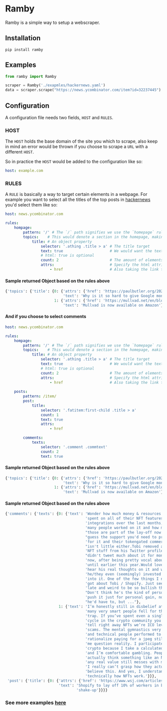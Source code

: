 # Ramby

Ramby is a simple way to setup a webscraper.

## Installation

`pip install ramby`

## Examples

```python
from ramby import Ramby

scraper = Ramby('./exapmles/hackernews.yaml')
data = scraper.scrape("https://news.ycombinator.com/item?id=32237445")
```

## Configuration

A configuration file needs two fields, `HOST` and `RULES`.

### HOST

The `HOST` holds the base domain of the site you which to scrape, also keep in mind an error would be thrown if you choose to scrape a `URL` with a different `HOST`.

So in practice the `HOST` would be added to the configuration like so:

```yaml
host: example.com
```

### RULES

A `RULE` is basically a way to target certain elements in a webpage. For example you want to select all the titles of the top posts in [hackernews](https://news.ycombinator.com) you'd select them like so:

```yaml
host: news.ycombinator.com

rules:
    hompage:
        pattern: '/' # The `/` path signifies we use the `homepage` rule 
        topics:    # This would denote a section in the homepage, making it easy to add other obejects if needed i.e all_authors
            title: # An object property
                selector: '.athing .title > a' # The title target
                text: true                     # We would want the text inside the target element
                # html: true is optional
                count: 2                       # The amount of elements to return
                attrs:                         # Specify the html attributes you'd want
                    - href                     # Also taking the link to the post
```

#### Sample returned Object based on the rules above

```python
{'topics': {'title': {0: {'attrs': {'href': 'https://paulbutler.org/2022/why-is-it-so-hard-to-give-google-money/'},
                          'text': 'Why is it so hard to give Google money?'},
                      1: {'attrs': {'href': 'https://mullvad.net/en/blog/2022/7/26/mullvad-is-now-available-on-amazon-us-se/'},
                          'text': 'Mullvad is now available on Amazon'}}}}
```

#### And if you choose to select comments

```yaml
host: news.ycombinator.com

rules:
    hompage:
        pattern: '/' # The `/` path signifies we use the `homepage` rule 
        topics:    # This would denote a section in the homepage, making it easy to add other obejects if needed i.e all_authors
            title: # An object property
                selector: '.athing .title > a' # The title target
                text: true                     # We would want the text inside the target element
                # html: true is optional
                count: 2                       # The amount of elements to return
                attrs:                         # Specify the html attributes you'd want
                    - href                     # Also taking the link to the post
                  
    posts:
        pattern: /item/
        post:
            title: 
                selector: '.fatitem:first-child .title > a'
                count: 1
                text: true
                attrs: 
                    - href 

        comments:
            texts:
                selector: '.comment .commtext'
                count: 2
                text: true

```


#### Sample returned Object based on the rules above

```python
{'topics': {'title': {0: {'attrs': {'href': 'https://paulbutler.org/2022/why-is-it-so-hard-to-give-google-money/'},
                          'text': 'Why is it so hard to give Google money?'},
                      1: {'attrs': {'href': 'https://mullvad.net/en/blog/2022/7/26/mullvad-is-now-available-on-amazon-us-se/'},
                          'text': 'Mullvad is now available on Amazon'}}}}
```


#### Sample returned Object based on the rules above

```python
{'comments': {'texts': {0: {'text': 'Wonder how much money & resources Shopify '
                                    'spent on all of their NFT features & '
                                    'integrations over the last months, how '
                                    'many people worked on it and how many of '
                                    "those are part of the lay-off now. I'd "
                                    "guess the support you'd need to provide "
                                    'for it and their tokengated commerce '
                                    "isn't little either.Tobi removed all the "
                                    'NFT stuff from his Twitter profile and '
                                    "didn't tweet much about it for months "
                                    'now, after being pretty vocal about it '
                                    'until earlier this year.Would love to '
                                    'hear his real thoughts on it and why '
                                    'he/they even (seemingly) invested so much '
                                    'into it. One of the few things I never '
                                    'got about Tobi / Shopify. Just seemed so '
                                    'late and weird to be so bullish there. '
                                    "Don't think he's the kind of person to "
                                    'push it just for personal gain, nor that '
                                    "he'd have to, but ..."},
                        1: {'text': 'I’m honestly still in disbelief at how '
                                    'many very smart people fell for the NFT '
                                    'trap. If you’ve spent even a single bull '
                                    'cycle in the crypto community you could '
                                    'tell right away NFTs we’re ICO level '
                                    'scams. The mental gymnastics very smart '
                                    'and technical people performed to '
                                    'rationalize paying for a jpeg still makes '
                                    'me question reality. I participate in '
                                    'crypto because I take a calculated risk, '
                                    'and I’m comfortable gambling. People who '
                                    'actually think something like an NFT has '
                                    'any real value still messes with my head. '
                                    'I really can’t grasp how they actually '
                                    'believe this. And yes, I understand '
                                    'technically how NFTs work.'}}},
 'post': {'title': {0: {'attrs': {'href': 'https://www.wsj.com/articles/shopify-to-lay-off-10-of-workers-in-broad-shake-up-11658839047'},
                        'text': 'Shopify to lay off 10% of workers in broad '
                                'shake-up'}}}}
```

### See more examples [here](https://github.com/keosariel/ramby/tree/master/examples)
